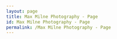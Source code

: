 ```yaml
---
layout: page
title: Max Milne Photography - Page
id: Max Milne Photography - Page
permalink: /Max Milne Photography - Page
---
```

